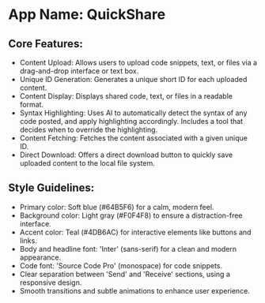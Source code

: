 # **App Name**: QuickShare

## Core Features:

- Content Upload: Allows users to upload code snippets, text, or files via a drag-and-drop interface or text box.
- Unique ID Generation: Generates a unique short ID for each uploaded content.
- Content Display: Displays shared code, text, or files in a readable format.
- Syntax Highlighting: Uses AI to automatically detect the syntax of any code posted, and apply highlighting accordingly. Includes a tool that decides when to override the highlighting.
- Content Fetching: Fetches the content associated with a given unique ID.
- Direct Download: Offers a direct download button to quickly save uploaded content to the local file system.

## Style Guidelines:

- Primary color: Soft blue (#64B5F6) for a calm, modern feel.
- Background color: Light gray (#F0F4F8) to ensure a distraction-free interface.
- Accent color: Teal (#4DB6AC) for interactive elements like buttons and links.
- Body and headline font: 'Inter' (sans-serif) for a clean and modern appearance.
- Code font: 'Source Code Pro' (monospace) for code snippets.
- Clear separation between 'Send' and 'Receive' sections, using a responsive design.
- Smooth transitions and subtle animations to enhance user experience.